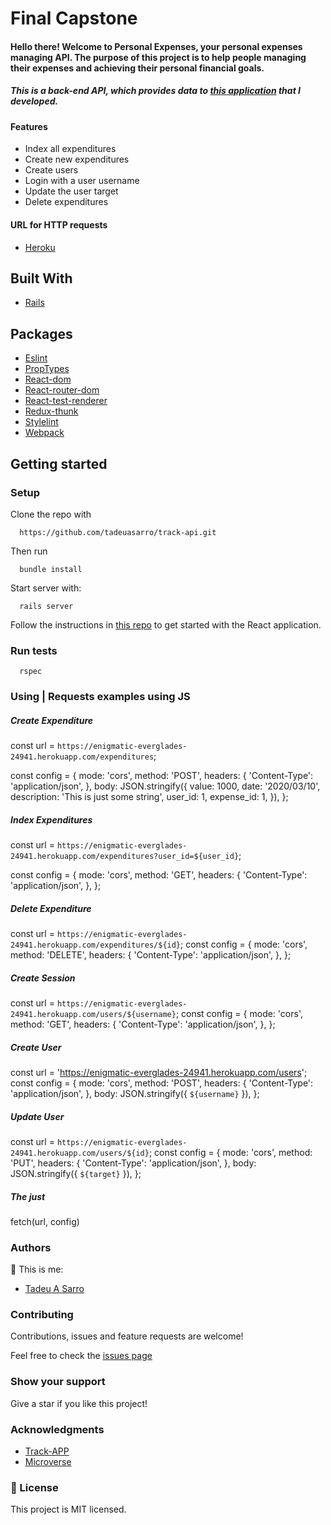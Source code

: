 # Final Capstone

#### Hello there! Welcome to Personal Expenses, your personal expenses managing API. The purpose of this project is to help people managing their expenses and achieving their personal financial goals.

##### This is a back-end API, which provides data to [this application](https://github.com/tadeuasarro/track-app/tree/milestone7) that I developed.

#### Features
- Index all expenditures
- Create new expenditures
- Create users
- Login with a user username
- Update the user target
- Delete expenditures

#### URL for HTTP requests

- [Heroku](https://enigmatic-everglades-24941.herokuapp.com/)

## Built With

- [Rails](https://rubyonrails.org/)

## Packages
- [Eslint](https://eslint.org/)
- [PropTypes](https://www.npmjs.com/package/prop-types)
- [React-dom](https://www.npmjs.com/package/react-dom)
- [React-router-dom](https://www.npmjs.com/package/react-router-dom)
- [React-test-renderer](https://www.npmjs.com/package/react-test-renderer)
- [Redux-thunk](https://www.npmjs.com/package/redux-thunk)
- [Stylelint](https://stylelint.io/)
- [Webpack](https://webpack.js.org/)

## Getting started

### Setup

Clone the repo with

```
  https://github.com/tadeuasarro/track-api.git
```

Then run

```
  bundle install
```

Start server with:

```
  rails server
```

Follow the instructions in [this repo](https://github.com/tadeuasarro/track-app/tree/milestone7) to get started with the React application.

### Run tests

```
  rspec
```

### Using | Requests examples using JS

##### Create Expenditure
  const url = `https://enigmatic-everglades-24941.herokuapp.com/expenditures`;

  const config = {
    mode: 'cors',
    method: 'POST',
    headers: {
      'Content-Type': 'application/json',
    },
    body: JSON.stringify({
      value: 1000,
      date: '2020/03/10',
      description: 'This is just some string',
      user_id: 1,
      expense_id: 1,
    }),
  };

##### Index Expenditures
const url = `https://enigmatic-everglades-24941.herokuapp.com/expenditures?user_id=${user_id}`;

const config = {
  mode: 'cors',
  method: 'GET',
  headers: {
    'Content-Type': 'application/json',
  },
};

##### Delete Expenditure
const url = `https://enigmatic-everglades-24941.herokuapp.com/expenditures/${id}`;
const config = {
  mode: 'cors',
  method: 'DELETE',
  headers: {
    'Content-Type': 'application/json',
  },
};

##### Create Session
const url = `https://enigmatic-everglades-24941.herokuapp.com/users/${username}`;
const config = {
  mode: 'cors',
  method: 'GET',
  headers: {
    'Content-Type': 'application/json',
  },
};

##### Create User
const url = 'https://enigmatic-everglades-24941.herokuapp.com/users';
const config = {
  mode: 'cors',
  method: 'POST',
  headers: {
    'Content-Type': 'application/json',
  },
  body: JSON.stringify({ `${username}` }),
};

##### Update User
const url = `https://enigmatic-everglades-24941.herokuapp.com/users/${id}`;
const config = {
  mode: 'cors',
  method: 'PUT',
  headers: {
    'Content-Type': 'application/json',
  },
  body: JSON.stringify({ `${target}` }),
};

##### The just
fetch(url, config)

### Authors

👤 This is me:

- [Tadeu A Sarro](https://tadeuasarro.me)


### Contributing

Contributions, issues and feature requests are welcome!

Feel free to check the [issues page](https://github.com/tadeuasarro/track-api/issues)


### Show your support

Give a star if you like this project!

### Acknowledgments

- [Track-APP](https://github.com/tadeuasarro/track-app/tree/milestone7)
- [Microverse](https://www.microverse.org/)

### 📝 License

This project is MIT licensed.